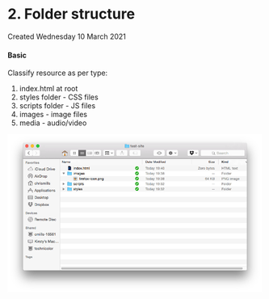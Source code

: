 # 2. Folder structure
Created Wednesday 10 March 2021

#### Basic
Classify resource as per type:

1. index.html at root
2. styles folder - CSS files
3. scripts folder - JS files
4. images - image files
5. media - audio/video

![](vault/4._Website_Design/2._Folder_structure/pasted_image.png)

